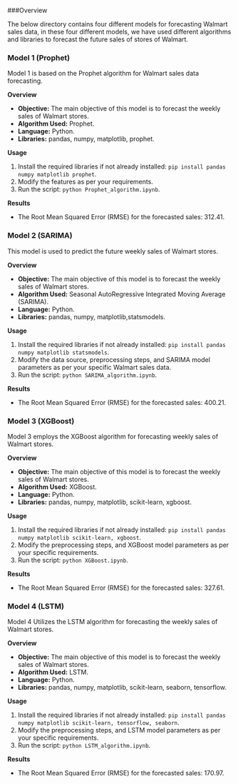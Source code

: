 ###Overview

The below directory contains four different models for forecasting Walmart sales data, in these four different models, we have used different algorithms and libraries to forecast the future sales of stores of Walmart.

### Model 1 (Prophet)

Model 1 is based on the Prophet algorithm for Walmart sales data forecasting.

**Overview**
- **Objective:** The main objective of this model is to forecast the weekly sales of Walmart stores.
- **Algorithm Used:** Prophet.
- **Language:** Python.
- **Libraries:** pandas, numpy, matplotlib, prophet.

**Usage**
1. Install the required libraries if not already installed: `pip install pandas numpy matplotlib prophet`.
2. Modify the features as per your requirements.
3. Run the script: `python Prophet_algorithm.ipynb`.

**Results**
- The Root Mean Squared Error (RMSE) for the forecasted sales: 312.41.

### Model 2 (SARIMA)

This model is used to predict the future weekly sales of Walmart stores.

**Overview**
- **Objective:** The main objective of this model is to forecast the weekly sales of Walmart stores.
- **Algorithm Used:** Seasonal AutoRegressive Integrated Moving Average (SARIMA).
- **Language:** Python.
- **Libraries:** pandas, numpy, matplotlib,statsmodels.

**Usage**
1. Install the required libraries if not already installed: `pip install pandas numpy matplotlib statsmodels`.
2. Modify the data source, preprocessing steps, and SARIMA model parameters as per your specific Walmart sales data.
3. Run the script: `python SARIMA_algorithm.ipynb`.

**Results**
- The Root Mean Squared Error (RMSE) for the forecasted sales: 400.21.

### Model 3 (XGBoost)

Model 3 employs the XGBoost algorithm for forecasting weekly sales of Walmart stores.

**Overview**
- **Objective:** The main objective of this model is to forecast the weekly sales of Walmart stores.
- **Algorithm Used:** XGBoost.
- **Language:** Python.
- **Libraries:** pandas, numpy, matplotlib, scikit-learn, xgboost.

**Usage**
1. Install the required libraries if not already installed: `pip install pandas numpy matplotlib scikit-learn, xgboost`.
2. Modify the preprocessing steps, and XGBoost model parameters as per your specific requirements.
3. Run the script: `python XGBoost.ipynb`.

**Results**
- The Root Mean Squared Error (RMSE) for the forecasted sales: 327.61.

### Model 4 (LSTM)

Model 4 Utilizes the LSTM algorithm for forecasting the weekly sales of Walmart stores.

**Overview**
- **Objective:** The main objective of this model is to forecast the weekly sales of Walmart stores.
- **Algorithm Used:** LSTM.
- **Language:** Python.
- **Libraries:** pandas, numpy, matplotlib, scikit-learn, seaborn, tensorflow.

**Usage**
1. Install the required libraries if not already installed: `pip install pandas numpy matplotlib scikit-learn, tensorflow, seaborn`.
2. Modify the preprocessing steps, and LSTM model parameters as per your specific requirements.
3. Run the script: `python LSTM_algorithm.ipynb`.

**Results**
- The Root Mean Squared Error (RMSE) for the forecasted sales: 170.97.
